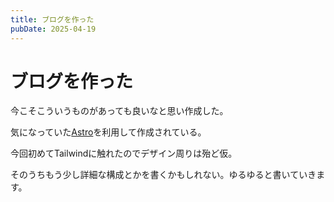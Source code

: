 ```yaml
---
title: ブログを作った
pubDate: 2025-04-19
---
```


# ブログを作った

今こそこういうものがあっても良いなと思い作成した。

気になっていた[Astro](https://astro.build/)を利用して作成されている。

今回初めてTailwindに触れたのでデザイン周りは殆ど仮。

そのうちもう少し詳細な構成とかを書くかもしれない。ゆるゆると書いていきます。
